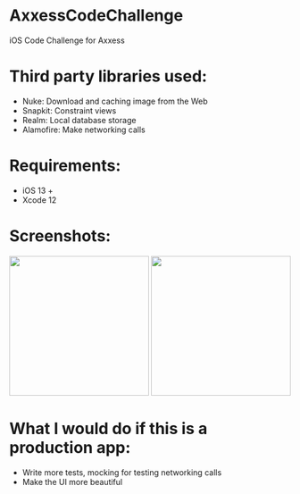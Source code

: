 # AxxessCodeChallenge
iOS Code Challenge for Axxess

# Third party libraries used:
  * Nuke: Download and caching image from the Web
  * Snapkit: Constraint views
  * Realm: Local database storage
  * Alamofire: Make networking calls
  
# Requirements:
  * iOS 13 + 
  * Xcode 12

# Screenshots:
<img src="https://user-images.githubusercontent.com/50033125/111794682-dda84400-889c-11eb-8bbe-25b4c73035c8.png" width="250"> <img src="https://user-images.githubusercontent.com/50033125/111794458-a043b680-889c-11eb-9a0e-27635e6751d0.png" width="250"/>

# What I would do if this is a production app:
 * Write more tests, mocking for testing networking calls
 * Make the UI more beautiful
 
  
